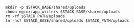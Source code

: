 <!-- usedin: [ _includes/_inlines/Tutorials/common/1936-09-26-symlink-folders/1936-09-26-symlink-folders_symbolic-link-v1.md] -->

```
mkdir -p $STACK_BASE/shared/uploads
chown nginx:app_writers $STACK_BASE/shared/uploads
rm -rf $STACK_PATH/uploads
ln -nsf $STACK_BASE/shared/uploads $STACK_PATH/uploads
```
